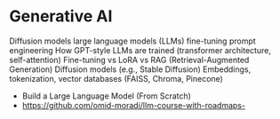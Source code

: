 # Generative AI

Diffusion models
large language models (LLMs)
fine-tuning
prompt engineering
How GPT-style LLMs are trained (transformer architecture, self-attention)
Fine-tuning vs LoRA vs RAG (Retrieval-Augmented Generation)
Diffusion models (e.g., Stable Diffusion)
Embeddings, tokenization, vector databases (FAISS, Chroma, Pinecone)

- Build a Large Language Model (From Scratch)
- https://github.com/omid-moradi/llm-course-with-roadmaps-

